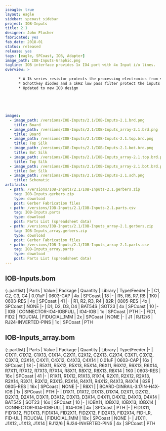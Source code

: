 ```yaml
---
iseagle: true
layout: eagle
sidebar: spcoast_sidebar
project: IOB-Inputs
title: 2.1
designer: John Plocher
fabricated: yes
fab_date: 2018-01
status: released
release: yes
tags: [eagle, SPCoast, IOB, Adapter]
image_path: IOB-Inputs-Graphic.png
tagline: IOB interface provides 1x IO4 port with 4x Input i/o lines.
overview: >
    
      * A 1k series resistor protects the processing electronics from shorts to Vcc or GND
      * Schottkey diodes and a 1kHZ low pass filter protect the inputs from noise/transients/+12v
      * Updated to new IOB design
    
    
    
    
    
images:
  - image_path: /versions/IOB-Inputs/2.1/IOB-Inputs-2.1.brd.png
    title: Board
  - image_path: /versions/IOB-Inputs/2.1/IOB-Inputs_array-2.1.brd.png
    title: Board
  - image_path: /versions/IOB-Inputs/2.1/IOB-Inputs-2.1.top.brd.png
    title: Top Silk
  - image_path: /versions/IOB-Inputs/2.1/IOB-Inputs-2.1.bot.brd.png
    title: Bot Silk
  - image_path: /versions/IOB-Inputs/2.1/IOB-Inputs_array-2.1.top.brd.png
    title: Top Silk
  - image_path: /versions/IOB-Inputs/2.1/IOB-Inputs_array-2.1.bot.brd.png
    title: Bot Silk
  - image_path: /versions/IOB-Inputs/2.1/IOB-Inputs-2.1.sch.png
    title: Schematic
artifacts:
  - path: /versions/IOB-Inputs/2.1/IOB-Inputs-2.1.gerbers.zip
    tag: IOB-Inputs.gerbers.zip
    type: download
    post: Gerber Fabrication files
  - path: /versions/IOB-Inputs/2.1/IOB-Inputs-2.1.parts.csv
    tag: IOB-Inputs.parts
    type: download
    post: Parts List (spreadsheet data)
  - path: /versions/IOB-Inputs/2.1/IOB-Inputs_array-2.1.gerbers.zip
    tag: IOB-Inputs_array.gerbers.zip
    type: download
    post: Gerber Fabrication files
  - path: /versions/IOB-Inputs/2.1/IOB-Inputs_array-2.1.parts.csv
    tag: IOB-Inputs_array.parts
    type: download
    post: Parts List (spreadsheet data)
---
```


## IOB-Inputs.bom

{:.partlist}
| Parts | Value | Package | Quantity | Library | Type/Feeder
|-
| C1, C2, C3, C4 | 0.01uF | 0603-CAP | 4x | SPCoast | 18
|-
| R5, R6, R7, R8 | 1K0 | 0603-RES | 4x | SPCoast | 41
|-
| R1, R2, R3, R4 | 82R | 0805-RES | 4x | SPCoast | NONE
|-
| D1, D2, D3, D4 | BAT54S | SOT23 | 4x | SPCoast | 10
|-
| IOB | CONNECTOR-IO4-IOBFULL | IO4-IOB | 1x | SPCoast | PTH
|-
| FID1, FID2 | FIDUCIAL | FIDUCIAL_1MM | 2x | SPCoast | NONE
|-
| J1 | RJ12/6 | RJ24-INVERTED-PINS | 1x | SPCoast | PTH

## IOB-Inputs_array.bom

{:.partlist}
| Parts | Value | Package | Quantity | Library | Type/Feeder
|-
| C1X11, C1X12, C1X13, C1X14, C2X11, C2X12, C2X13, C2X14, C3X11, C3X12, C3X13, C3X14, C4X11, C4X12, C4X13, C4X14 | 0.01uF | 0603-CAP | 16x | SPCoast | 18
|-
| R5X11, R5X12, R5X13, R5X14, R6X11, R6X12, R6X13, R6X14, R7X11, R7X12, R7X13, R7X14, R8X11, R8X12, R8X13, R8X14 | 1K0 | 0603-RES | 16x | SPCoast | 41
|-
| R1X11, R1X12, R1X13, R1X14, R2X11, R2X12, R2X13, R2X14, R3X11, R3X12, R3X13, R3X14, R4X11, R4X12, R4X13, R4X14 | 82R | 0805-RES | 16x | SPCoast | NONE
|-
| R8X1 |  | BOARD-DINRAIL-3.17IN-H4X-IOB | 1x | SPCoast | PTH
|-
| D1X11, D1X12, D1X13, D1X14, D2X11, D2X12, D2X13, D2X14, D3X11, D3X12, D3X13, D3X14, D4X11, D4X12, D4X13, D4X14 | BAT54S | SOT23 | 16x | SPCoast | 10
|-
| IOBX11, IOBX12, IOBX13, IOBX14 | CONNECTOR-IO4-IOBFULL | IO4-IOB | 4x | SPCoast | PTH
|-
| FID1X11, FID1X12, FID1X13, FID1X14, FID2X11, FID2X12, FID2X13, FID2X14, FID-LR, FID-UL | FIDUCIAL | FIDUCIAL_1MM | 10x | SPCoast | NONE
|-
| J1X11, J1X12, J1X13, J1X14 | RJ12/6 | RJ24-INVERTED-PINS | 4x | SPCoast | PTH

